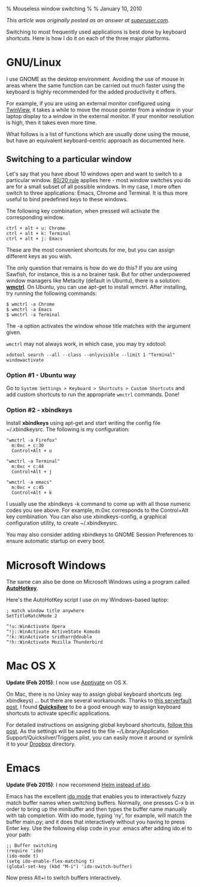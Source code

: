 % Mouseless window switching
%
% January 10, 2010

*This article was originally posted as an answer at [superuser.com](http://superuser.com/a/97153/1443).*

Switching to most frequently used applications is best done by keyboard shortcuts. Here is how I do it on each of the three major platforms.

# GNU/Linux

I use GNOME as the desktop environment. Avoiding the use of mouse in areas where the same function can be carried out much faster using the keyboard is highly recommended for the added productivity it offers.

For example, if you are using an external monitor configured using [TwinView][2], it takes a while to move the mouse pointer from a window in your laptop display to a window in the external monitor. If your monitor resolution is high, then it takes even more time.

What follows is a list of functions which are usually done using the mouse, but have an equivalent keyboard-centric approach as documented here.

## Switching to a particular window

Let's say that you have about 10 windows open and want to switch to a particular window. [80/20 rule][3] applies here - most window switches you do are for a small subset of all possible windows. In my case, I more often switch to three applications: Emacs, Chrome and Terminal. It is thus more useful to bind predefined keys to these windows.

The following key combination, when pressed will activate the corresponding window.

    ctrl + alt + u: Chrome
    ctrl + alt + k: Terminal
    ctrl + alt + j: Emacs

These are the most convenient shortcuts for me, but you can assign different keys as you wish.

The only question that remains is how do we do this? If you are using Sawfish, for instance, this is a no brainer task. But for other underpowered window managers like Metacity (default in Ubuntu), there is a solution: **[wmctrl][4]**. On Ubuntu, you can use apt-get to install wmctrl. After installing, try running the following commands:

    $ wmctrl -a Chrome
    $ wmctrl -a Emacs
    $ wmctrl -a Terminal
    
The -a option activates the window whose title matches with the argument given. 

`wmctrl` may not always work, in which case, you may try xdotool:

    xdotool search --all --class --onlyvisible --limit 1 "Terminal" windowactivate

### Option #1 - Ubuntu way

Go to `System Settings > Keyboard > Shortcuts > Custom Shortcuts` and add custom shortcuts to run the appropriate `wmctrl` commands. Done!

### Option #2 - xbindkeys

Install **xbindkeys** using apt-get and start writing the config file ~/.xbindkeysrc. The following is my configuration:

    "wmctrl -a Firefox"
      m:0xc + c:30
      Control+Alt + u
    
    "wmctrl -a Terminal"
      m:0xc + c:44
      Control+Alt + j
    
    "wmctrl -a emacs"
      m:0xc + c:45
      Control+Alt + k
  
I usually use the xbindkeys -k command to come up with all those numeric codes you see above. For example, m:0xc corresponds to the Control+Alt key combination. You can also use xbindkeys-config, a graphical configuration utility, to create ~/.xbindkeysrc.

You may also consider adding xbindkeys to GNOME Session Preferences to ensure automatic startup on every boot.

# Microsoft Windows

The same can also be done on Microsoft Windows using a program called **[AutoHotkey][8]**.

Here's the AutoHotKey script I use on my Windows-based laptop:

    ; match window title anywhere
    SetTitleMatchMode 2
    
    ^!u::WinActivate Opera
    ^!j::WinActivate ActiveState Komodo
    ^!k::WinActivate sridharr@double
    ^!h::WinActivate Mozilla Thunderbird
	
# Mac OS X

**Update (Feb 2015)**: I now use [Apptivate](http://www.apptivateapp.com) on OS X.

On Mac, there is no Unixy way to assign global keyboard shortcuts (eg: xbindkeys) ... but there are several workarounds. Thanks to [this serverfault post][9], I found **[Quicksilver][10]** to be a good enough way to assign keyboard shortcuts to activate specific applications.

For detailed instructions on assigning global keyboard shortcuts, [follow this post][11]. As the settings will be saved to the file ~/Library/Application Support/Quicksilver/Triggers.plist, you can easily move it around or symlink it to your [Dropbox][12] directory.


# Emacs

**Update (Feb 2015)**: I now recommend [Helm instead of ido](https://github.com/emacs-helm/helm).

Emacs has the excellent [ido mode][6] that enables you to interactively fuzzy match buffer names when switching buffers. Normally, one presses C-x b in order to bring up the minibuffer and then types the buffer name manually with tab completion. With ido mode, typing 'ny', for example, will match the buffer main.py; and it does that interactively without you having to press Enter key. Use the following elisp code in your .emacs after adding ido.el to your path:

```elisp
;; Buffer switching
(require 'ido)
(ido-mode t)
(setq ido-enable-flex-matching t)
(global-set-key (kbd "M-i") 'ido-switch-buffer)
```

Now press Alt+i to switch buffers interactively.



  [1]: http://evernote.com/pub/srid/blog#v=t&n=10b49a23-cd12-4da5-98ae-11352c65b5bf&b=0
  [2]: http://www.nvidia.com/object/feature_twinview.html
  [3]: http://en.wikipedia.org/wiki/Pareto_principle
  [4]: http://tripie.sweb.cz/utils/wmctrl/
  [5]: https://wiki.mozilla.org/Labs/Ubiquity
  [6]: http://www.emacswiki.org/emacs/InteractivelyDoThings
  [8]: http://www.autohotkey.com/
  [9]: http://serverfault.com/questions/39156/xbindkeys-for-mac
  [10]: http://blacktree.com/?quicksilver
  [11]: http://hackaddict.blogspot.com/2007/07/setup-global-keyboard-shortcuts-to-open.html
  [12]: https://www.getdropbox.com/referrals/NTg3MDQ1OQ

